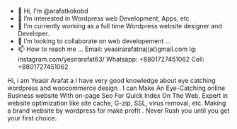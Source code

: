 - 👋 Hi, I’m @arafatkokobd
- 👀 I’m interested in Wordpress web Development, Apps, etc
- 🌱 I’m currently working as a full time Wordpress website designer and Developer.
- 💞️ I’m looking to collaborate on web developement ...
- 📫 How to reach me ... 
Email: yeasirarafatnaj(at)gmail.com
Ig: instagram.com/yesirarafat63/
Whatsapp: +8801727451062
Cell: +8801727451062


<!---
arafatkokobd/arafatkokobd is a ✨ special ✨ repository because its `README.md` (this file) appears on your GitHub profile.
You can click the Preview link to take a look at your changes.
--->
 Hi, i am Yeasir Arafat a  I have very good knowledge about eye catching wordpress and woocommerce design . I can Make An Eye-Catching online Business website With on-page Seo For Quick Index On The Web. Expert in website optimization like site cache, G-zip, SSL, virus removal, etc. Making a brand website by wordpress for make profit . Never Rush you until you get your first choice.
